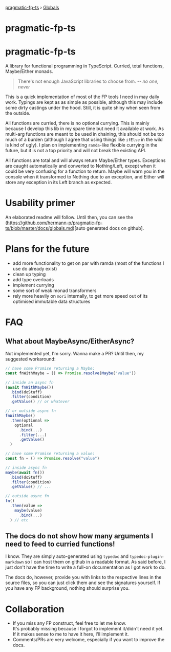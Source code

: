 [pragmatic-fp-ts](README.md) › [Globals](globals.md)

# pragmatic-fp-ts

# pragmatic-fp-ts

A library for functional programming in TypeScript. Curried, total
functions, Maybe/Either monads.

> There's not enough JavaScript libraries to choose from.
> -- <cite>no one, never</cite>

This is a quick implementation of most of the FP tools I need in may
daily work. Typings are kept as as simple as possible, although this
may include some dirty castings under the hood. Still, it is quite
shiny when seen from the outside.

All functions are curried, there is no optional currying. This is
mainly because I develop this lib in my spare time but need it
available at work. As multi-arg functions are meant to be used in
chaining, this should not be too much of a burden (although I agree that using things like `ifElse` in the wild is kind of ugly). I plan on
implementing `ramda`-like flexible currying in the future, but it is
not a top priority and will not break the existing API.

All functions are total and will always return Maybe/Either
types. Exceptions are caught automatically and converted to
Nothing/Left, except when it could be very confusing for a function to
return. Maybe will warn you in the console when it transformed to
Nothing due to an exception, and Either will store any exception in
its Left branch as expected.

# Usability primer

An elaborated readme will follow. Until then, you can see the
(https://github.com/hermann-p/pragmatic-fp-ts/blob/master/docs/globals.md)[auto
generated docs on github].

# Plans for the future

- add more functionality to get on par with ramda (most of the
  functions I use do already exist)
- clean up typing
- add type overloads
- implement currying
- some sort of weak monad transformers
- rely more heavily on `mori` internally, to get more speed out of its
  optimised immutable data structures

# FAQ

## What about MaybeAsync/EitherAsync?

Not implemented yet, I'm sorry. Wanna make a PR? Until then, my suggested workaround:

``` javascript
// have some Promise returning a Maybe:
const fnWithMaybe = () => Promise.resolve(Maybe("value"))

// inside an async fn
(await fnWithMaybe())
  .bind(doStuff)
  .filter(condition)
  .getValue() // or whatever

// or outside async fn
fnWithMaybe()
  .then(optional => 
    optional
      .bind(...)
      .filter(...)
      .getValue()
  )

// have some Promise returning a value:
const fn = () => Promise.resolve("value")

// inside async fn
maybe(await fn())
  .bind(doStuff)
  .filter(condition)
  .getValue() // ...

// outside async fn
fn()
  .then(value => 
    maybe(value)
      .bind(...)
  ) // etc
```

## The docs do not show how many arguments I need to feed to curried functions!

I know. They are simply auto-generated using `typedoc` and
`typedoc-plugin-markdown` so I can host them on github in a readable format. As said before, I just don't have the time to write a full-on documentation as I got work to do.

The docs do, however, provide you with links to the respective lines in the source files, so you can just click them and see the signatures yourself. If you have any FP background, nothing should surprise you.

# Collaboration

- If you miss any FP construct, feel free to let me know.  
  It's probably missing because I forgot to implement it/didn't need
  it yet. If it makes sense to me to have it here, I'll implement it.
- Comments/PRs are very welcome, especially if you want to improve the docs.
